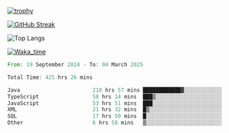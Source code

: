 <!--
**ren-joey/ren-joey** is a ✨ _special_ ✨ repository because its `README.md` (this file) appears on your GitHub profile.

Here are some ideas to get you started:

- 🔭 I’m currently working on ...
- 🌱 I’m currently learning ...
- 👯 I’m looking to collaborate on ...
- 🤔 I’m looking for help with ...
- 💬 Ask me about ...
- 📫 How to reach me: ...
- 😄 Pronouns: ...
- ⚡ Fun fact: ...
-->

[![trophy](https://github-profile-trophy.vercel.app/?username=ren-joey&theme=darkhub&column=5)](https://github.com/ren-joey)

[![GitHub Streak](https://streak-stats.demolab.com/?user=ren-joey&theme=dark)](https://github.com/ren-joey)

![Top Langs](https://github-readme-stats.vercel.app/api/top-langs?username=ren-joey&show_icons=true&layout=compact&locale=en&hide=html,CSS,scss,Pug,Twig&theme=dark)

[![Waka_time](https://github-readme-stats.vercel.app/api/wakatime?username=joeyren&theme=dark)](https://github.com/ren-joey)

<!--START_SECTION:waka-->

```rust
From: 19 September 2024 - To: 04 March 2025

Total Time: 425 hrs 26 mins

Java                       218 hrs 57 mins ████████████▓░░░░░░░░░░░░   50.64 %
TypeScript                 58 hrs 14 mins  ███▒░░░░░░░░░░░░░░░░░░░░░   13.47 %
JavaScript                 53 hrs 51 mins  ███░░░░░░░░░░░░░░░░░░░░░░   12.45 %
XML                        21 hrs 32 mins  █▒░░░░░░░░░░░░░░░░░░░░░░░   04.98 %
SQL                        17 hrs 50 mins  █░░░░░░░░░░░░░░░░░░░░░░░░   04.13 %
Other                      6 hrs 58 mins   ▒░░░░░░░░░░░░░░░░░░░░░░░░   01.61 %
```

<!--END_SECTION:waka-->
